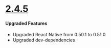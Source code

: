 # [2.4.5](https://github.com/GeekyAnts/NativeBase-KitchenSink/releases/tag/v2.4.5)


#### Upgraded Features

*	Upgraded React Native from 0.50.1 to 0.51.0
*   Upgraded dev-dependencies

